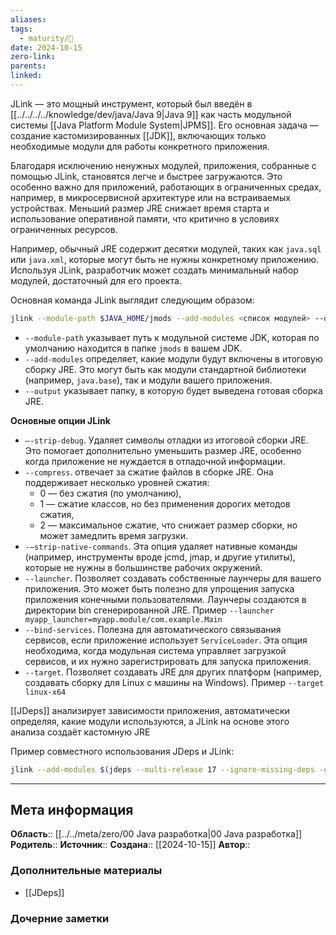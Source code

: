 ```yaml
---
aliases: 
tags:
  - maturity/🌱
date: 2024-10-15
zero-link: 
parents: 
linked:
---
```

JLink — это мощный инструмент, который был введён в [[../../../../knowledge/dev/java/Java 9|Java 9]] как часть модульной системы [[Java Platform Module System|JPMS]]. Его основная задача — создание кастомизированных [[JDK]], включающих только необходимые модули для работы конкретного приложения.

Благодаря исключению ненужных модулей, приложения, собранные с помощью JLink, становятся легче и быстрее загружаются. Это особенно важно для приложений, работающих в ограниченных средах, например, в микросервисной архитектуре или на встраиваемых устройствах. Меньший размер JRE снижает время старта и использование оперативной памяти, что критично в условиях ограниченных ресурсов.

Например, обычный JRE содержит десятки модулей, таких как `java.sql` или `java.xml`, которые могут быть не нужны конкретному приложению. Используя JLink, разработчик может создать минимальный набор модулей, достаточный для его проекта.

Основная команда JLink выглядит следующим образом:
```bash
jlink --module-path $JAVA_HOME/jmods --add-modules <список модулей> --output <путь_к_результирующей_JRE>
```

- `--module-path` указывает путь к модульной системе JDK, которая по умолчанию находится в папке `jmods` в вашем JDK.
- `--add-modules` определяет, какие модули будут включены в итоговую сборку JRE. Это могут быть как модули стандартной библиотеки (например, `java.base`), так и модули вашего приложения.
- `--output` указывает папку, в которую будет выведена готовая сборка JRE.

**Основные опции JLink**
- `–-strip-debug`. Удаляет символы отладки из итоговой сборки JRE. Это помогает дополнительно уменьшить размер JRE, особенно когда приложение не нуждается в отладочной информации.
- `--compress`. отвечает за сжатие файлов в сборке JRE. Она поддерживает несколько уровней сжатия:
	- 0 — без сжатия (по умолчанию),
	- 1 — сжатие классов, но без применения дорогих методов сжатия,
	- 2 — максимальное сжатие, что снижает размер сборки, но может замедлить время загрузки.
- `-–strip-native-commands`. Эта опция удаляет нативные команды (например, инструменты вроде jcmd, jmap, и другие утилиты), которые не нужны в большинстве рабочих окружений.
- `--launcher`. Позволяет создавать собственные лаунчеры для вашего приложения. Это может быть полезно для упрощения запуска приложения конечными пользователями. Лаунчеры создаются в директории bin сгенерированной JRE. Пример `--launcher myapp_launcher=myapp.module/com.example.Main`
- `--bind-services`. Полезна для автоматического связывания сервисов, если приложение использует `ServiceLoader`. Эта опция необходима, когда модульная система управляет загрузкой сервисов, и их нужно зарегистрировать для запуска приложения.
- `--target`. Позволяет создавать JRE для других платформ (например, создавать сборку для Linux с машины на Windows). Пример `--target linux-x64`

[[JDeps]] анализирует зависимости приложения, автоматически определяя, какие модули используются, а JLink на основе этого анализа создаёт кастомную JRE

Пример совместного использования JDeps и JLink:
```bash
jlink --add-modules $(jdeps --multi-release 17 --ignore-missing-deps -q -recursive --print-module-deps -cp 'project-core/build/lib/boot/*':'project-core/build/lib/main/*':'project-core/build/app/*' project-core/build/app/*) --strip-debug --no-man-pages --no-header-files --compress=2 --output ./build/jdk
```

***
## Мета информация
**Область**:: [[../../meta/zero/00 Java разработка|00 Java разработка]]
**Родитель**:: 
**Источник**:: 
**Создана**:: [[2024-10-15]]
**Автор**:: 
### Дополнительные материалы
- [[JDeps]]

### Дочерние заметки
<!-- QueryToSerialize: LIST FROM [[]] WHERE contains(Родитель, this.file.link) or contains(parents, this.file.link) -->


